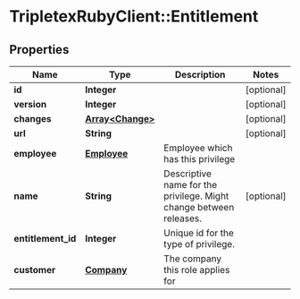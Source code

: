 # TripletexRubyClient::Entitlement

## Properties
Name | Type | Description | Notes
------------ | ------------- | ------------- | -------------
**id** | **Integer** |  | [optional] 
**version** | **Integer** |  | [optional] 
**changes** | [**Array&lt;Change&gt;**](Change.md) |  | [optional] 
**url** | **String** |  | [optional] 
**employee** | [**Employee**](Employee.md) | Employee which has this privilege | 
**name** | **String** | Descriptive name for the privilege. Might change between releases. | [optional] 
**entitlement_id** | **Integer** | Unique id for the type of privilege. | 
**customer** | [**Company**](Company.md) | The company this role applies for | 


